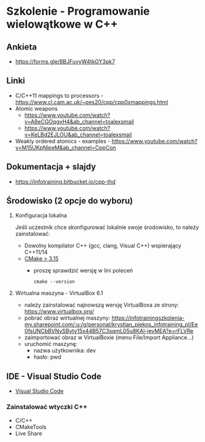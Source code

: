 # Szkolenie - Programowanie wielowątkowe w C++ #

## Ankieta

* https://forms.gle/8BJFuvyW4tkGY3pk7

## Linki

* C/C++11 mappings to processors - https://www.cl.cam.ac.uk/~pes20/cpp/cpp0xmappings.html
* Atomic weapons
  * https://www.youtube.com/watch?v=A8eCGOqgvH4&ab_channel=toalexsmail
  * https://www.youtube.com/watch?v=KeLBd2EJLOU&ab_channel=toalexsmail
* Weakly ordered atomics - examples - https://www.youtube.com/watch?v=M15UKpNlpeM&ab_channel=CppCon

## Dokumentacja + slajdy

* https://infotraining.bitbucket.io/cpp-thd

## Środowisko (2 opcje do wyboru)

  1. Konfiguracja lokalna

     Jeśli uczestnik chce skonfigurować lokalnie swoje środowisko, to należy zainstalować:
     
     * Dowolny kompilator C++ (gcc, clang, Visual C++) wspierający C++11/14
     * [CMake > 3.15](https://cmake.org/)
       * proszę sprawdzić wersję w lini poleceń

         ```
         cmake --version
         ```
  
  2. Wirtualna maszyna - VirtualBox 6.1
     * należy zainstalować najnowszą wersję VirtualBoxa ze strony: https://www.virtualbox.org/
     * pobrać obraz wirtualnej maszyny: https://infotrainingszkolenia-my.sharepoint.com/:u:/g/personal/krystian_piekos_infotraining_pl/Ee0fsUNCbBVNvSByty15x44B57C3sqmL05u8KAl-jevMEA?e=rFLVRe
     * zaimportować obraz w VirtualBoxie (menu File/Import Appliance...)
     * uruchomić maszynę:
       - nazwa użytkownika: dev
       - hasło: pwd

## IDE - Visual Studio Code

* [Visual Studio Code](https://code.visualstudio.com/)

### Zainstalować wtyczki C++

* C/C++
* CMakeTools
* Live Share
